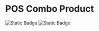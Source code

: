 # POS Combo Product

![Static Badge](https://img.shields.io/badge/Status-In_Development-orange)
![Static Badge](https://img.shields.io/badge/Odoo-16.0-darkviolet)